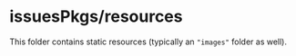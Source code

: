 # issuesPkgs/resources

This folder contains static resources (typically an `"images"` folder as well).

